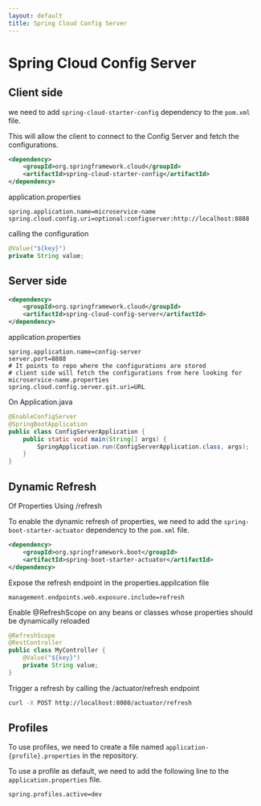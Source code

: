 ```yaml
---
layout: default
title: Spring Cloud Config Server
---
```

# Spring Cloud Config Server
## Client side

we need to add `spring-cloud-starter-config` dependency to the `pom.xml` file.

This will allow the client to connect to the Config Server and fetch the configurations.

```xml
<dependency>
    <groupId>org.springframework.cloud</groupId>
    <artifactId>spring-cloud-starter-config</artifactId>
</dependency>
```

application.properties
```properties
spring.application.name=microservice-name
spring.cloud.config.uri=optional:configserver:http://localhost:8888
```

calling the configuration
```java
@Value("${key}")
private String value;
```



## Server side

```xml
<dependency>
    <groupId>org.springframework.cloud</groupId>
    <artifactId>spring-cloud-config-server</artifactId>
</dependency>
```

application.properties
```properties
spring.application.name=config-server
server.port=8888
# It points to repo where the configurations are stored
# client side will fetch the configurations from here looking for microservice-name.properties
spring.cloud.config.server.git.uri=URL
```

On Application.java
```java
@EnableConfigServer
@SpringBootApplication
public class ConfigServerApplication {
    public static void main(String[] args) {
        SpringApplication.run(ConfigServerApplication.class, args);
    }
}
```

##  Dynamic Refresh
Of Properties Using /refresh

To enable the dynamic refresh of properties, we need to add the `spring-boot-starter-actuator` dependency to the `pom.xml` file.

```xml
<dependency>
    <groupId>org.springframework.boot</groupId>
    <artifactId>spring-boot-starter-actuator</artifactId>
</dependency>
```

Expose the refresh endpoint in the properties.appilcation file
```properties
management.endpoints.web.exposure.include=refresh
```

Enable @RefreshScope on any beans or classes whose properties should be dynamically reloaded

```java
@RefreshScope
@RestController
public class MyController {
    @Value("${key}")
    private String value;
}
```

Trigger a refresh by calling the /actuator/refresh endpoint

```bash
curl -X POST http://localhost:8080/actuator/refresh
```

## Profiles

To use profiles, we need to create a file named `application-{profile}.properties` in the repository.

To use a profile as default, we need to add the following line to the `application.properties` file.
```properties
spring.profiles.active=dev
```

